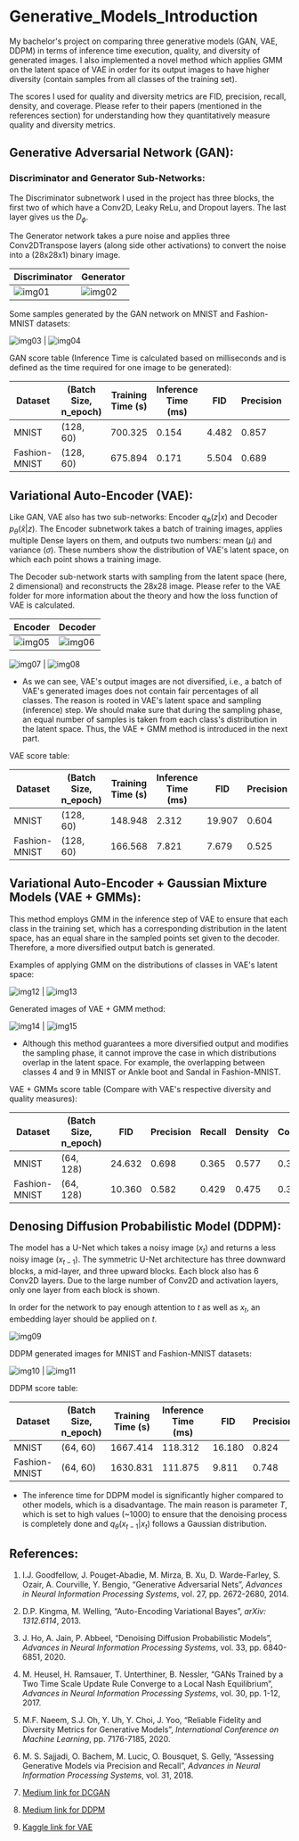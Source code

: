 # Generative_Models_Introduction

My bachelor's project on comparing three generative models (GAN, VAE, DDPM) in terms of inference time execution, quality, and diversity of generated images. I also implemented a novel method which applies GMM on the latent space of VAE in order for its output images to have higher diversity (contain samples from all classes of the training set). 

The scores I used for quality and diversity metrics are FID, precision, recall, density, and coverage. Please refer to their papers (mentioned in the references section) for understanding how they quantitatively measure quality and diversity metrics. 

## Generative Adversarial Network (GAN): 

### Discriminator and Generator Sub-Networks: 

The Discriminator subnetwork I used in the project has three blocks, the first two of which have a Conv2D, Leaky ReLu, and Dropout layers. The last layer gives us the $D_\phi$.

The Generator network takes a pure noise and applies three Conv2DTranspose layers (along side other activations) to convert the noise into a (28x28x1) binary image.

| Discriminator | Generator |
| --- | --- |
![img01](./res_images/GAN_1.JPG) | ![img02](./res_images/GAN_gen_2.JPG) |

Some samples generated by the GAN network on MNIST and Fashion-MNIST datasets:

![img03](./res_images/GAN_3.JPG) | ![img04](./res_images/GAN_4.JPG)

GAN score table (Inference Time is calculated based on  milliseconds and is defined as the time required for one image to be generated):

| Dataset | (Batch Size, n_epoch) | Training Time (s) | Inference Time (ms) | FID | Precision | Recall | Density | Coverage |
| --- | --- | --- | --- | --- | --- | --- | --- | --- |
| MNIST | (128, 60) | 700.325 | 0.154 | 4.482 | 0.857 | 0.861 | 0.736 | 0.723 |
| Fashion-MNIST | (128, 60) | 675.894  | 0.171 | 5.504 | 0.689 | 0.813 | 0.585 | 0.619 |

## Variational Auto-Encoder (VAE): 

Like GAN, VAE also has two sub-networks: Encoder $q_\phi(z|x)$ and Decoder $p_\theta(\hat{x}|z)$. The Encoder subnetwork takes a batch of training images, applies multiple Dense layers on them, and outputs two numbers: mean ($\mu$) and variance ($\sigma$). These numbers show the distribution of VAE's latent space, on which each point shows a training image.

The Decoder sub-network starts with sampling from the latent space (here, 2 dimensional) and reconstructs the 28x28 image. Please refer to the VAE folder for more information about the theory and how the loss function of VAE is calculated.  

| Encoder | Decoder |
| --- | --- |
![img05](./res_images/VAE_1.JPG) | ![img06](./res_images/VAE_2.JPG) |


![img07](./res_images/VAE_3.JPG) | ![img08](./res_images/VAE_4.JPG)

* As we can see, VAE's output images are not diversified, i.e., a batch of VAE's generated images does not contain fair percentages of all classes. The reason is rooted in VAE's latent space and sampling (inference) step. We should make sure that during the sampling phase, an equal number of samples is taken from each class's distribution in the latent space. Thus, the VAE + GMM method is introduced in the next part.  

VAE score table:

| Dataset | (Batch Size, n_epoch) | Training Time (s) | Inference Time (ms) | FID | Precision | Recall | Density | Coverage |
| --- | --- | --- | --- | --- | --- | --- | --- | --- |
| MNIST | (128, 60) | 148.948 | 2.312 | 19.907 | 0.604 | 0.523 | 0.519 | 0.492 |
| Fashion-MNIST | (128, 60) | 166.568  | 7.821 | 7.679 | 0.525 | 0.540 | 0.442 | 0.491 |

## Variational Auto-Encoder + Gaussian Mixture Models (VAE + GMMs):

This method employs GMM in the inference step of VAE to ensure that each class in the training set, which has a corresponding distribution in the latent space, has an equal share in the sampled points set given to the decoder. Therefore, a more diversified output batch is generated.

Examples of applying GMM on the distributions of classes in VAE's latent space: 

![img12](./res_images/VAE+GMM_1.JPG) | ![img13](./res_images/VAE+GMM_2.JPG)

Generated images of VAE + GMM method:

![img14](./res_images/VAE+GMM_3.JPG) | ![img15](./res_images/VAE+GMM_4.JPG)

* Although this method guarantees a more diversified output and modifies the sampling phase, it cannot improve the case in which distributions overlap in the latent space. For example, the overlapping between classes 4 and 9 in MNIST or Ankle boot and Sandal in Fashion-MNIST.

VAE + GMMs score table (Compare with VAE's respective diversity and quality measures):

| Dataset | (Batch Size, n_epoch) | FID | Precision | Recall | Density | Coverage |
| --- | --- | --- | --- | --- | --- | --- |
| MNIST | (64, 128) | 24.632 | 0.698 | 0.365 | 0.577 | 0.367 |
| Fashion-MNIST | (64, 128) | 10.360 | 0.582 | 0.429 | 0.475 | 0.392 |

## Denosing Diffusion Probabilistic Model (DDPM): 

The model has a U-Net which takes a noisy image ($x_{t}$) and returns a less noisy image ($x_{t-1}$). The symmetric U-Net architecture has three downward blocks, a mid-layer, and three upward blocks. Each block also has 6 Conv2D layers. Due to the large number of Conv2D and activation layers, only one layer from each block is shown. 

In order for the network to pay enough attention to $t$ as well as $x_t$, an embedding layer should be applied on $t$.  

![img09](./res_images/DDPM_1.JPG)

DDPM generated images for MNIST and Fashion-MNIST datasets:

![img10](./res_images/DDPM_2.JPG) | ![img11](./res_images/DDPM_3.JPG)

DDPM score table:

| Dataset | (Batch Size, n_epoch) | Training Time (s) | Inference Time (ms) | FID | Precision | Recall | Density | Coverage |
| --- | --- | --- | --- | --- | --- | --- | --- | --- |
| MNIST | (64, 60) | 1667.414 | 118.312 | 16.180 | 0.824 | 0.859 | 0.693 | 0.688 |
| Fashion-MNIST | (64, 60) | 1630.831  | 111.875 | 9.811 | 0.748 | 0.656 | 0.606 | 0.536 |

* The inference time for DDPM model is significantly higher compared to other models, which is a disadvantage. The main reason is parameter $T$, which is set to high values (~1000) to ensure that the denoising process is completely done and $q_{\theta}(x_{t-1} | x_{t})$ follows a Gaussian distribution.

## References: 

1. I.J. Goodfellow, J. Pouget-Abadie, M. Mirza, B. Xu, D. Warde-Farley, S. Ozair, A. Courville, Y. Bengio, “Generative Adversarial Nets”, *Advances in Neural Information Processing Systems*, vol. 27, pp. 2672-2680, 2014.

2. D.P. Kingma, M. Welling, “Auto-Encoding Variational Bayes”, *arXiv: 1312.6114*, 2013.

3. J. Ho, A. Jain, P. Abbeel, “Denoising Diffusion Probabilistic Models”, *Advances in Neural Information Processing Systems*, vol. 33, pp. 6840-6851, 2020.

4. M. Heusel, H. Ramsauer, T. Unterthiner, B. Nessler, “GANs Trained by a Two Time Scale Update Rule Converge to a Local Nash Equilibrium”, *Advances in Neural Information Processing Systems*, vol. 30, pp. 1-12, 2017.

5. M.F. Naeem, S.J. Oh, Y. Uh, Y. Choi, J. Yoo, “Reliable Fidelity and Diversity Metrics for Generative Models”, *International Conference on Machine Learning*, pp. 7176-7185, 2020.

6. M. S. Sajjadi, O. Bachem, M. Lucic, O. Bousquet, S. Gelly, “Assessing Generative Models via Precision and Recall”, *Advances in Neural Information Processing Systems*, vol. 31, 2018.

7. [Medium link for DCGAN](https://towardsdatascience.com/image-generation-in-10-minutes-with-generative-adversarial-networks-c2afc56bfa3b)

8. [Medium link for DDPM](https://medium.com/mlearning-ai/enerating-images-with-ddpms-a-pytorch-implementation-cef5a2ba8cb1)  

9. [Kaggle link for VAE](https://www.kaggle.com/code/mersico/variational-auto-encoder-from-scratch)
